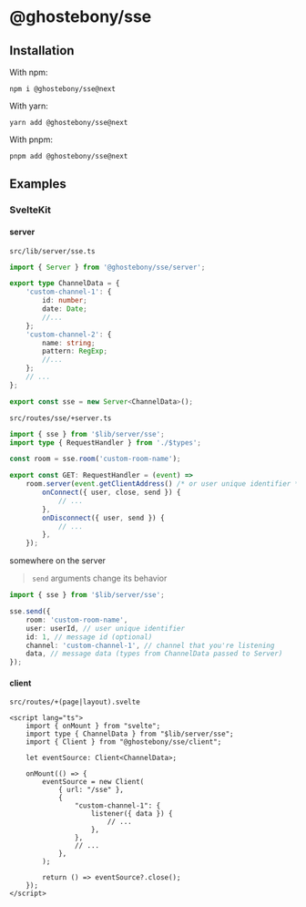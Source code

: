 # @ghostebony/sse

## Installation

With npm:

```
npm i @ghostebony/sse@next
```

With yarn:

```
yarn add @ghostebony/sse@next
```

With pnpm:

```
pnpm add @ghostebony/sse@next
```

## Examples

### SvelteKit

#### server

`src/lib/server/sse.ts`

```ts
import { Server } from '@ghostebony/sse/server';

export type ChannelData = {
	'custom-channel-1': {
		id: number;
		date: Date;
		//...
	};
	'custom-channel-2': {
		name: string;
		pattern: RegExp;
		//...
	};
	// ...
};

export const sse = new Server<ChannelData>();
```

`src/routes/sse/+server.ts`

```ts
import { sse } from '$lib/server/sse';
import type { RequestHandler } from './$types';

const room = sse.room('custom-room-name');

export const GET: RequestHandler = (event) =>
	room.server(event.getClientAddress() /* or user unique identifier */, {
		onConnect({ user, close, send }) {
			// ...
		},
		onDisconnect({ user, send }) {
			// ...
		},
	});
```

somewhere on the server

> `send` arguments change its behavior

```ts
import { sse } from '$lib/server/sse';

sse.send({
	room: 'custom-room-name',
	user: userId, // user unique identifier
	id: 1, // message id (optional)
	channel: 'custom-channel-1', // channel that you're listening
	data, // message data (types from ChannelData passed to Server)
});
```

#### client

`src/routes/+(page|layout).svelte`

```svelte
<script lang="ts">
    import { onMount } from "svelte";
    import type { ChannelData } from "$lib/server/sse";
    import { Client } from "@ghostebony/sse/client";

    let eventSource: Client<ChannelData>;

    onMount(() => {
        eventSource = new Client(
            { url: "/sse" },
            {
                "custom-channel-1": {
                    listener({ data }) {
                        // ...
                    },
                },
                // ...
            },
        );

        return () => eventSource?.close();
    });
</script>
```
